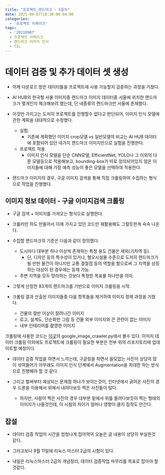 ```yaml
---
title: "프로젝트_랜드마크 - 5일차"
date: 2021-09-07T18:30:00-04:00
categories:
  - '프로젝트 리메이크'
tags:
  - '20210907'
  - 프로젝트 리메이크
  - 랜드마크 이미지 인식
  - TIL
---
```




# 데이터 검증 및 추가 데이터 셋 생성
* 어제 다운로드 받은 데이터들을 프로젝트에 사용 가능할지 검증하는 과정을 거쳤다.
* AI HUB의 한국형 사물 이미지중 랜드마크 이미지 데이터중 서울에 위치한 랜드마크가 몇개인지 체크해보려 했는데, 단 네종류의 랜드마크만 서울에 존재했다.
* 이것만 가지고는 도저히 프로젝트를 진행할수 없다고 판단되어, 이미지 인식 모델에 관한 계획을 대대적으로 수정했다.

  * 실험.
    * 기존에 계획했던 이미지 crop모델 vs 일반모델의 비교는 AI HUB 데이터에 포함되어 있던 네가지 랜드마크 이미지만으로 실험을 진행한다.
  * 프로젝트 적용.
    * 이미지 인식 모델을 단순 CNN모델, EfficientNet, YOLO나 그 이외의 다른 모델등으로 적용해보고, bounding-box가 따로 정의되어있지 않은 이미지들에 대해 가장 예측 성능이 좋은 모델을 선택하여 적용한다.
  
* 랜드마크 이미지의 경우, 구글 이미지 검색을 통해 직접 크롤링하여 수집하는 형식으로 작업을 진행했다.

## 이미지 정보 데이터 - 구글 이미지검색 크롤링
* 구글 검색 + 이미지를 가져오는 형식으로 실행한다.

* 크롤러만 하도 만들어서 이제 가지고 있던 코드만 재활용해도 그럴듯한게 슥슥 나온다.

* 수집할 랜드마크의 기준은 다음과 같이 정의했다.
  * 도시마다 대부분 하나 이상씩 존재하는 특정 용도 건물은 제외(기차역 등).
    * 단, 디자인 등의 특수성이 있거나, 혐오시설물 수준으로 도저히 랜드마크가 될 만한 물건이 아니지만 교통 결절점 등의 역할을 함으로써 그 지역을 상징하는 대상이 된 경우에는 등재 가능.
  * 주변 지역을 모두 망라하는 것보다 특정한 목표물 하나만을 의미.

* 그렇게 선정한 83개의 랜드마크를 기반으로 이미지 크롤링을 시작.

* 크롤링 결과 산출된 이미지들중 다음 항목들을 제거하여 이미지 정제 과정을 거쳤다.
  * 건물의 절반 이상이 잘려나간 이미지
  * 로고, 설계도, 단순화한 그림 등 건물 외부 이미지와 큰 관련이 없는 이미지
  * 내부 인테리어를 촬영한 이미지

크롤링에 사용한 코드는 [이곳]("")의 google_image_crawler.py에서 볼수 있다.
이미지 데이터 크롤링 이외에도 프로젝트에 크롤링이 필요한 부분은 전부 위의 리포지토리에 업데이트할 예정이다.

* 데이터 검증 작업을 하면서 느끼는데, 구글링을 하면서 쓸모없는 사진이 상당히 많이 섞여들어가 아무래도 이미지 인식 단계에서 Augmentation을 최대한 하는 방식으로 진행해야 할 것 같다.

* 그리고 벌써부터 예상되는 문제점 하나가 보이는것이, 인터넷에서 긁어온 사진의 경우 드론을 이용해서 위에서 내려다보듯 찍은 사진들이 많다.
  * 하지만, 사람이 찍은 사진의 경우 대부분 밑에서 위를 올려다보듯이 찍는 형태의 이미지가 나올것인데, 이 시점의 차이가 얼마나 영향이 클지 짐작도 안간다.


## 잡설

* 데이터 검증 작업이 시간을 엄청나게 잡아먹어 오늘은 글 내용이 상당히 부실한것 같다.

* 그러고보니 9월 11일에 리눅스 마스터 2급의 시험이 있다.

* 내일은 리눅스마스터 2급의 개념정리, 데이터 검증작업 마무리를 목표로 잡아야 할것같다. 


  
